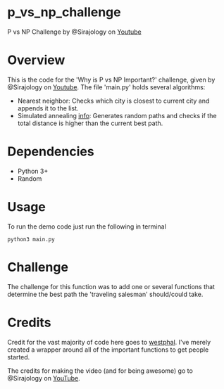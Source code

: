 # p_vs_np_challenge
P vs NP Challenge by @Sirajology on [Youtube](https://youtu.be/9MvbNPQiEE8)

Overview
============
This is the code for the 'Why is P vs NP Important?' challenge, given by @Sirajology on [Youtube](https://youtu.be/9MvbNPQiEE8). The file 'main.py' holds several algorithms:
- Nearest neighbor: Checks which city is closest to current city and appends it to the list.
- Simulated annealing [info](http://katrinaeg.com/simulated-annealing.html): Generates random paths and checks if the total distance is higher than the current best path.

Dependencies
============
- Python 3+
- Random

Usage
===========
To run the demo code just run the following in terminal

``python3 main.py``

Challenge
===========
The challenge for this function was to add one or several functions that determine the best path the 'traveling salesman' should/could take.

Credits
===========
Credit for the vast majority of code here goes to [westphal](https://github.com/westphal). I've merely created a wrapper around all of the important functions to get people started. 

The credits for making the video (and for being awesome) go to @Sirajology on [YouTube](https://youtu.be/9MvbNPQiEE8).
